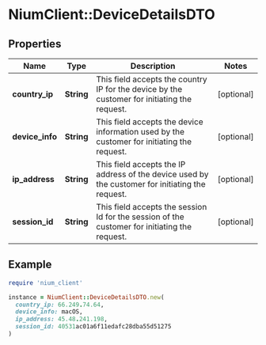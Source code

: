 # NiumClient::DeviceDetailsDTO

## Properties

| Name | Type | Description | Notes |
| ---- | ---- | ----------- | ----- |
| **country_ip** | **String** | This field accepts the country IP for the device by the customer for initiating the request. | [optional] |
| **device_info** | **String** | This field accepts the device information used by the customer for initiating the request. | [optional] |
| **ip_address** | **String** | This field accepts the IP address of the device used by the customer for initiating the request. | [optional] |
| **session_id** | **String** | This field accepts the session Id for the session of the customer for initiating the request. | [optional] |

## Example

```ruby
require 'nium_client'

instance = NiumClient::DeviceDetailsDTO.new(
  country_ip: 66.249.74.64,
  device_info: macOS,
  ip_address: 45.48.241.198,
  session_id: 40531ac01a6f11edafc28dba55d51275
)
```

